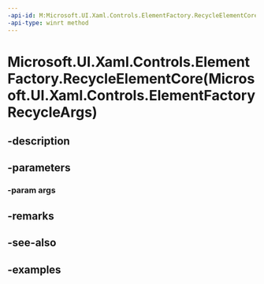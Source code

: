```yaml
---
-api-id: M:Microsoft.UI.Xaml.Controls.ElementFactory.RecycleElementCore(Microsoft.UI.Xaml.Controls.ElementFactoryRecycleArgs)
-api-type: winrt method
---
```


# Microsoft.UI.Xaml.Controls.ElementFactory.RecycleElementCore(Microsoft.UI.Xaml.Controls.ElementFactoryRecycleArgs)

<!--
protected virtual void RecycleElementCore (Microsoft.UI.Xaml.Controls.ElementFactoryRecycleArgs args);
-->


## -description

## -parameters

### -param args

## -remarks

## -see-also

## -examples


